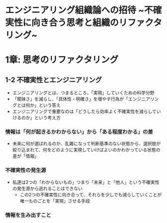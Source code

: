 # エンジニアリング組織論への招待 ~不確実性に向き合う思考と組織のリファクタリング~
# 1章: 思考のリファクタリング
## 1-2 不確実性とエンジニアリング
- エンジニアリングとは、つまるところ、「実現」していくための科学分野
- 「曖昧さ」を減らし、「具体性・明確さ」を増やす行為が「エンジニアリングとは何か」という答え
- エンジニアリングで重要なのは「どうしたら効率よく不確実性を減らしていけるのか」という考え方

### 情報は「何が起きるかわからない」から「ある程度わかる」の差
- 未来に何が選ばれるのか、乱雑になって判断基準のない状態から、選択肢が絞り込まれて、何をどのように実現していけばよいのかわかっている状態の差が「情報」

### 不確実性の発生源
- 私達は2つの「わからないもの」つまり「未来」と「他人」という不確実性の発生源から逃れることはできない
    - この2つの不確実性に向き合って、それらを少しでも減らしていくことが唯一ものごとを「実現」させる手段

### 情報を生み出すこと
